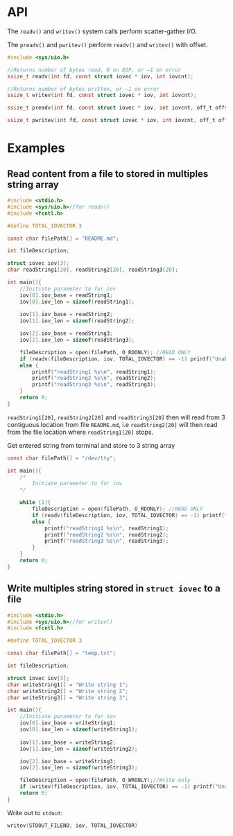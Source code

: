 # API

The ``readv()`` and ``writev()`` system calls perform scatter-gather I/O.

The ``preadv()`` and ``pwritev()`` perform ``readv()`` and ``writev()`` with offset.

```c
#include <sys/uio.h>

//Returns number of bytes read, 0 on EOF, or –1 on error
ssize_t readv(int fd, const struct iovec * iov, int iovcnt);

//Returns number of bytes written, or –1 on error
ssize_t writev(int fd, const struct iovec * iov, int iovcnt);

ssize_t preadv(int fd, const struct iovec * iov, int iovcnt, off_t offset);

ssize_t pwritev(int fd, const struct iovec * iov, int iovcnt, off_t offset);
```

# Examples

## Read content from a file to stored in multiples string array

```c
#include <stdio.h>
#include <sys/uio.h>//for readv()
#include <fcntl.h>

#define TOTAL_IOVECTOR 3

const char filePath[] = "README.md";

int fileDescription;

struct iovec iov[3];
char readString1[20], readString2[20], readString3[20];

int main(){
    //Initiate parameter to for iov
    iov[0].iov_base = readString1;
    iov[0].iov_len = sizeof(readString1);
    
    iov[1].iov_base = readString2;
    iov[1].iov_len = sizeof(readString2);

    iov[2].iov_base = readString3;
    iov[2].iov_len = sizeof(readString3);

	fileDescription = open(filePath, O_RDONLY); //READ ONLY
    if (readv(fileDescription, iov, TOTAL_IOVECTOR) == -1) printf("Unable to read file\n");
    else {
        printf("readString1 %s\n", readString1);
        printf("readString2 %s\n", readString2);
        printf("readString3 %s\n", readString3);
    }    
    return 0;
}
```

``readString1[20]``, ``readString2[20]`` and ``readString3[20]`` then will read from 3 contiguous location from file ``README.md``, i.e ``readString2[20]`` will then read from the file location where ``readString1[20]`` stops.

Get entered string from terminal and store to 3 string array

```c
const char filePath[] = "/dev/tty";

int main(){
    /*
        Initiate parameter to for iov
    */

    while (1){
        fileDescription = open(filePath, O_RDONLY); //READ ONLY
        if (readv(fileDescription, iov, TOTAL_IOVECTOR) == -1) printf("Unable to read file\n");
        else {
            printf("readString1 %s\n", readString1);
            printf("readString2 %s\n", readString2);
            printf("readString3 %s\n", readString3);
        }    
    }
    return 0;
}
```

## Write multiples string stored in ``struct iovec`` to a file

```c
#include <stdio.h>
#include <sys/uio.h>//for writev()
#include <fcntl.h>

#define TOTAL_IOVECTOR 3

const char filePath[] = "temp.txt";

int fileDescription;

struct iovec iov[3];
char writeString1[] = "Write string 1";
char writeString2[] = "Write string 2";
char writeString3[] = "Write string 3";

int main(){
    //Initiate parameter to for iov
    iov[0].iov_base = writeString1;
    iov[0].iov_len = sizeof(writeString1);
    
    iov[1].iov_base = writeString2;
    iov[1].iov_len = sizeof(writeString2);

    iov[2].iov_base = writeString3;
    iov[2].iov_len = sizeof(writeString3);

    fileDescription = open(filePath, O_WRONLY);//Write only
    if (writev(fileDescription, iov, TOTAL_IOVECTOR) == -1) printf("Unable to write to file\n");
    return 0;
}
```

Write out to ``stdout``:

```c
writev(STDOUT_FILENO, iov, TOTAL_IOVECTOR)
```